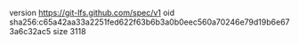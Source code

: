 version https://git-lfs.github.com/spec/v1
oid sha256:c65a42aa33a2251fed622f63b6b3a0b0eec560a70246e79d19b6e673a6c32ac5
size 3118
